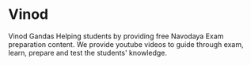 # Vinod
Vinod Gandas
Helping students by providing free Navodaya Exam preparation content. We provide youtube videos to guide through exam, learn, prepare and test the students' knowledge.
